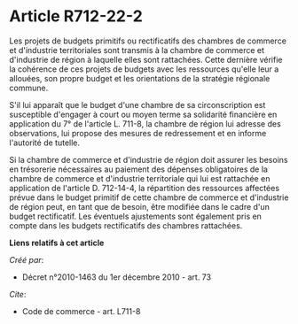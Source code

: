 # Article R712-22-2

Les projets de budgets primitifs ou rectificatifs des chambres de commerce et d'industrie territoriales sont transmis à la
chambre de commerce et d'industrie de région à laquelle elles sont rattachées. Cette dernière vérifie la cohérence de ces
projets de budgets avec les ressources qu'elle leur a allouées, son propre budget et les orientations de la stratégie
régionale commune.

S'il lui apparaît que le budget d'une chambre de sa circonscription est susceptible d'engager à court ou moyen terme sa
solidarité financière en application du 7° de l'article L. 711-8, la chambre de région lui adresse des observations, lui
propose des mesures de redressement et en informe l'autorité de tutelle. 

Si la chambre de commerce et d'industrie de région doit assurer les besoins en trésorerie nécessaires au paiement des
dépenses obligatoires de la chambre de commerce et d'industrie territoriale qui lui est rattachée en application de l'article
D. 712-14-4, la répartition des ressources affectées prévue dans le budget primitif de cette chambre de commerce et
d'industrie de région peut, en tant que de besoin, être modifiée dans le cadre d'un budget rectificatif. Les éventuels
ajustements sont également pris en compte dans les budgets rectificatifs des chambres rattachées.

**Liens relatifs à cet article**

_Créé par_:

  - Décret n°2010-1463 du 1er décembre 2010 - art. 73

_Cite_:

  - Code de commerce - art. L711-8
